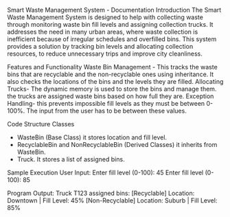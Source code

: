 Smart Waste Management System - Documentation
Introduction
The Smart Waste Management System is designed to help with collecting waste through monitoring waste bin fill levels and assigning collection trucks. It addresses the need in many urban areas, where waste collection is inefficient because of irregular schedules and overfilled bins. This system provides a solution by tracking bin levels and allocating collection resources, to reduce unnecessary trips and improve city cleanliness.

Features and Functionality
Waste Bin Management - This tracks the waste bins that are recyclable and the non-recyclable ones using inheritance. It also checks the locations of the bins and the levels they are filled. 
Allocating Trucks- The dynamic memory is used to store the bins and manage them. the trucks are assigned waste bins based on how full they are.
Exception Handling- this prevents impossible fill levels as they must be between 0-100%. The input from the user has to be between these values.

Code Structure
Classes
-	WasteBin (Base Class) it stores location and fill level.
-	RecyclableBin and NonRecyclableBin (Derived Classes) it inherits from WasteBin.
-	Truck. It stores a list of assigned bins.

Sample Execution
User Input:
Enter fill level (0-100): 45
Enter fill level (0-100): 85

Program Output:
Truck T123 assigned bins:
[Recyclable] Location: Downtown | Fill Level: 45%
[Non-Recyclable] Location: Suburb | Fill Level: 85%
